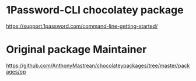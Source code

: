 # 1Password-CLI chocolatey package

https://support.1password.com/command-line-getting-started/

# Original package Maintainer
https://github.com/AnthonyMastrean/chocolateypackages/tree/master/packages/op
